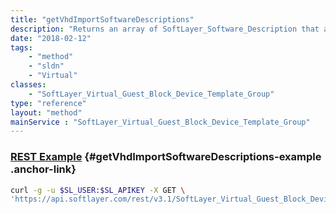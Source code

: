 ```yaml
---
title: "getVhdImportSoftwareDescriptions"
description: "Returns an array of SoftLayer_Software_Description that are supported for VHD imports. "
date: "2018-02-12"
tags:
    - "method"
    - "sldn"
    - "Virtual"
classes:
    - "SoftLayer_Virtual_Guest_Block_Device_Template_Group"
type: "reference"
layout: "method"
mainService : "SoftLayer_Virtual_Guest_Block_Device_Template_Group"
---
```


### [REST Example](#getVhdImportSoftwareDescriptions-example) <a href="/article/rest/"><i class="fas fa-question"></i></a> {#getVhdImportSoftwareDescriptions-example .anchor-link} 
```bash
curl -g -u $SL_USER:$SL_APIKEY -X GET \
'https://api.softlayer.com/rest/v3.1/SoftLayer_Virtual_Guest_Block_Device_Template_Group/getVhdImportSoftwareDescriptions'
```
